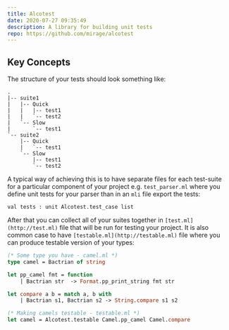 ```yaml
---
title: Alcotest
date: 2020-07-27 09:35:49
description: A library for building unit tests
repo: https://github.com/mirage/alcotest
---
```


## Key Concepts

The structure of your tests should look something like: 

```
.
|-- suite1
|   |-- Quick
|   |   |-- test1
|   |   `-- test2
|   `-- Slow
|       `-- test1
`-- suite2
    |-- Quick
    |   `-- test1
    `-- Slow
        |-- test1
        `-- test2
```

A typical way of achieving this is to have separate files for each test-suite for a particular component of your project e.g. `test_parser.ml` where you define unit tests for your parser than in an `mli` file export the tests: 

```
val tests : unit Alcotest.test_case list
```

After that you can collect all of your suites together in `[test.ml](http://test.ml)` file that will be run for testing your project. It is also common case to have `[testable.ml](http://testable.ml)` file where you can produce testable version of your types: 

```ocaml
(* Some type you have - camel.ml *)
type camel = Bactrian of string 

let pp_camel fmt = function
	| Bactrian str  -> Format.pp_print_string fmt str 

let compare a b = match a, b with 
	| Bactrian s1, Bactrian s2 -> String.compare s1 s2

(* Making camels testable - testable.ml *) 
let camel = Alcotest.testable Camel.pp_camel Camel.compare
```
